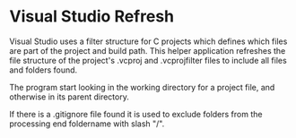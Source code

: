 # Visual Studio Refresh

Visual Studio uses a filter structure for C projects which defines which files are part of the project and build path.
This helper application refreshes the file structure of the project's .vcproj and .vcprojfilter files to include all files and folders found.

The program start looking in the working directory for a project file, and otherwise in its parent directory.

If there is a .gitignore file found it is used to exclude folders from the processing end foldername with slash "/".
